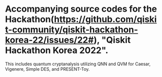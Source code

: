 # Accompanying source codes for the Hackathon(https://github.com/qiskit-community/qiskit-hackathon-korea-22/issues/22#), "Qiskit Hackathon Korea 2022".

This includes quantum cryptanalysis utilizing QNN and QVM for Caesar, Vigenere, Simple DES, and PRESENT-Toy.
